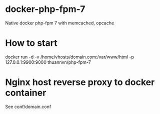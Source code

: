# docker-php-fpm-7
Native docker php-fpm 7 with memcached, opcache

# How to start
docker run -d -v /home/vhosts/domain.com:/var/www/html -p 127.0.0.1:9900:9000 thuannvn/php-fpm-7

# Nginx host reverse proxy to docker container
See conf/domain.conf
